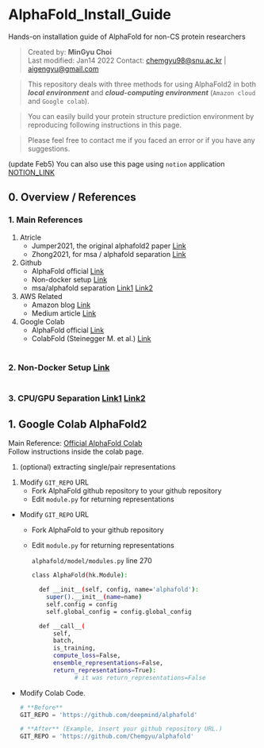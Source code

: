 # AlphaFold_Install_Guide
Hands-on installation guide of AlphaFold for non-CS protein researchers

> Created by: **MinGyu Choi** <br>
Last modified: Jan14 2022
Contact: chemgyu98@snu.ac.kr | aigengyu@gmail.com

> This repository deals with three methods for using AlphaFold2 in both ***local environment*** and ***cloud-computing environment*** (`Amazon cloud` and `Google colab`).

> You can easily build your protein structure prediction environment by reproducing following instructions in this page.

> Please feel free to contact me if you faced an error or if you have any suggestions.

(update Feb5) You can also use this page using `notion` application [NOTION_LINK](https://helpful-longan-258.notion.site/AlphaFold2-Setup-Guide-1fc268d4deaf4108b9aa368f2f6dc585)


## 0. Overview / References
### 1. Main References
1) Atricle <br>
    - Jumper2021, the original alphafold2 paper [Link](https://www.nature.com/articles/s41586-021-03819-2.pdf) <br>
    - Zhong2021, for msa / alphafold separation [Link](https://arxiv.org/pdf/2111.06340.pdf) <br>
2) Github <br>
    - AlphaFold official [Link](https://github.com/deepmind/alphafold) <br>
    - Non-docker setup [Link](https://github.com/kalininalab/alphafold_non_docker) <br>
    - msa/alphafold separation [Link1](https://github.com/Zuricho/ParallelFold) [Link2](https://github.com/SJTU-HPC/ParaFold) <br>
3) AWS Related <br>
    - Amazon blog [Link](https://aws.amazon.com/ko/blogs/machine-learning/run-alphafold-v2-0-on-amazon-ec2/) <br>
    - Medium article [Link](https://medium.com/proteinqure/alphafold-quickstart-on-aws-9ba20692c98e) <br>
4) Google Colab <br>
    - AlphaFold official [Link](https://colab.research.google.com/github/deepmind/alphafold/blob/main/notebooks/AlphaFold.ipynb) <br>
    - ColabFold (Steinegger M. et al.) [Link](https://colab.research.google.com/github/sokrypton/ColabFold/blob/main/AlphaFold2.ipynb) <br><br>
### 2. Non-Docker Setup [Link](https://github.com/kalininalab/alphafold_non_docker) <br><br>
### 3. CPU/GPU Separation [Link1](https://github.com/Zuricho/ParallelFold) [Link2](https://github.com/SJTU-HPC/ParaFold) <br>

## 1. Google Colab AlphaFold2
Main Reference: [Official AlphaFold Colab](https://colab.research.google.com/github/deepmind/alphafold/blob/main/notebooks/AlphaFold.ipynb) <br>
Follow instructions inside the colab page.
1. (optional) extracting single/pair representations
1) Modify `GIT_REPO` URL
    - Fork AlphaFold github repository to your github repository
    - Edit `module.py` for returning representations
        
- Modify `GIT_REPO` URL
    - Fork AlphaFold to your github repository
    - Edit `module.py` for returning representations
        
        `alphafold/model/modules.py` line 270
        
        ```bash
        class AlphaFold(hk.Module):
        
          def __init__(self, config, name='alphafold'):
            super().__init__(name=name)
            self.config = config
            self.global_config = config.global_config
        
          def __call__(
              self,
              batch,
              is_training,
              compute_loss=False,
              ensemble_representations=False,
              return_representations=True):
        			# it was return_representations=False 
        ```
        
- Modify Colab Code.
    
    ```python
    # **Before**
    GIT_REPO = 'https://github.com/deepmind/alphafold'
    
    # **After** (Example, insert your github repository URL.)
    GIT_REPO = 'https://github.com/Chemgyu/alphafold'
    ```
